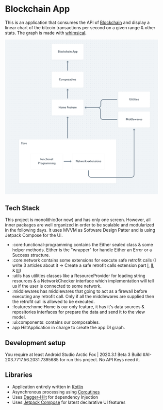 # Blockchain App

This is an application that consumes the API of [Blockchain](https://www.blockchain.com/api/charts_api) and display a linear chart of the bitcoin transactions per second on a given range & other stats.
The graph is made with [whimsical](https://whimsical.com).

![GitHub Cards Preview](https://github.com/ChristopherME/Blockchain/blob/master/art/blockchain_app_architecture_diagram.png)

## Tech Stack

This project is monolithic(for now) and has only one screen. However, all inner packages are well organized in order to be scalable and modularized in the following days. It uses MVVM as Software Design Patter and is using Jetpack Compose for the UI.

- :core:functional-programming contains the Either sealed class & some helper methods. Either is the "wrapper" for handle Either an Error or a Success structure.
- :core:network contains some extensions for execute safe retrofit calls (I write 3 articles about it -> Create a safe retrofit calls extension part [I](https://christopher-elias.medium.com/safe-retrofit-calls-extension-with-kotlin-coroutines-for-android-in-2021-part-i-d47e9e2962ad), [II](https://christopher-elias.medium.com/safe-retrofit-calls-extension-with-kotlin-coroutines-for-android-in-2021-part-ii-fd55842951cf), & [III](https://christopher-elias.medium.com/safe-retrofit-calls-extension-with-kotlin-coroutines-for-android-in-2021-part-iii-583249b0e86b))
- :utils has utilities classes like a ResourceProvider for loading string resources & a NetworkChecker interface which implementation will tell us if the user is connected to some network.
- :middlewares has middlewares that going to act as a firewall before executing any retrofit call. Only if all the middlewares are supplied then the retrofit call is allowed to be executed.
- :features:home Home is our only feature, it has it's data sources & repositories interfaces for prepare the data and send it to the view model.
- :ui:components: contains our composables.
- app HiltApplication in charge to create the app DI graph.

## Development setup

You require at least Android Studio Arctic Fox | 2020.3.1 Beta 3 Build #AI-203.7717.56.2031.7395685 for run this project. No API Keys need it.

## Libraries

- Application entirely written in [Kotlin](https://kotlinlang.org)
- Asynchronous processing using [Coroutines](https://kotlin.github.io/kotlinx.coroutines/)
- Uses [Dagger-Hilt](https://developer.android.com/training/dependency-injection/hilt-android) for dependency Injection
- Uses [Jetpack Compose](https://developer.android.com/jetpack/compose) for latest declarative UI features
